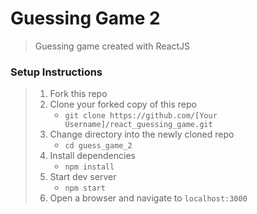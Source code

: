 # Guessing Game 2

> Guessing game created with ReactJS

### Setup Instructions

> 1. Fork this repo
> 1. Clone your forked copy of this repo
>    * `git clone https://github.com/[Your Username]/react_guessing_game.git`
> 1. Change directory into the newly cloned repo
>    * `cd guess_game_2`
> 1. Install dependencies
>    * `npm install`
> 1. Start dev server
>    * `npm start`
> 1. Open a browser and navigate to `localhost:3000`
